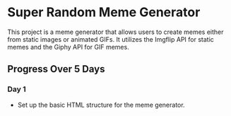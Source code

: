 # Super Random Meme Generator

This project is a meme generator that allows users to create memes either from static images or animated GIFs. It utilizes the Imgflip API for static memes and the Giphy API for GIF memes.

## Progress Over 5 Days

### Day 1
- Set up the basic HTML structure for the meme generator.
